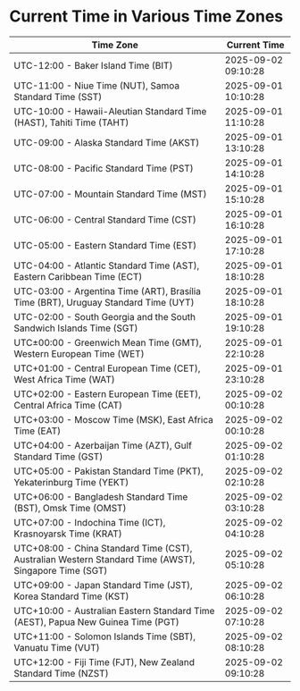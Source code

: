 # Current Time in Various Time Zones

| Time Zone | Current Time |
|-----------|--------------|
| UTC-12:00 - Baker Island Time (BIT) | 2025-09-02 09:10:28 |
| UTC-11:00 - Niue Time (NUT), Samoa Standard Time (SST) | 2025-09-01 10:10:28 |
| UTC-10:00 - Hawaii-Aleutian Standard Time (HAST), Tahiti Time (TAHT) | 2025-09-01 11:10:28 |
| UTC-09:00 - Alaska Standard Time (AKST) | 2025-09-01 13:10:28 |
| UTC-08:00 - Pacific Standard Time (PST) | 2025-09-01 14:10:28 |
| UTC-07:00 - Mountain Standard Time (MST) | 2025-09-01 15:10:28 |
| UTC-06:00 - Central Standard Time (CST) | 2025-09-01 16:10:28 |
| UTC-05:00 - Eastern Standard Time (EST) | 2025-09-01 17:10:28 |
| UTC-04:00 - Atlantic Standard Time (AST), Eastern Caribbean Time (ECT) | 2025-09-01 18:10:28 |
| UTC-03:00 - Argentina Time (ART), Brasília Time (BRT), Uruguay Standard Time (UYT) | 2025-09-01 18:10:28 |
| UTC-02:00 - South Georgia and the South Sandwich Islands Time (SGT) | 2025-09-01 19:10:28 |
| UTC±00:00 - Greenwich Mean Time (GMT), Western European Time (WET) | 2025-09-01 22:10:28 |
| UTC+01:00 - Central European Time (CET), West Africa Time (WAT) | 2025-09-01 23:10:28 |
| UTC+02:00 - Eastern European Time (EET), Central Africa Time (CAT) | 2025-09-02 00:10:28 |
| UTC+03:00 - Moscow Time (MSK), East Africa Time (EAT) | 2025-09-02 00:10:28 |
| UTC+04:00 - Azerbaijan Time (AZT), Gulf Standard Time (GST) | 2025-09-02 01:10:28 |
| UTC+05:00 - Pakistan Standard Time (PKT), Yekaterinburg Time (YEKT) | 2025-09-02 02:10:28 |
| UTC+06:00 - Bangladesh Standard Time (BST), Omsk Time (OMST) | 2025-09-02 03:10:28 |
| UTC+07:00 - Indochina Time (ICT), Krasnoyarsk Time (KRAT) | 2025-09-02 04:10:28 |
| UTC+08:00 - China Standard Time (CST), Australian Western Standard Time (AWST), Singapore Time (SGT) | 2025-09-02 05:10:28 |
| UTC+09:00 - Japan Standard Time (JST), Korea Standard Time (KST) | 2025-09-02 06:10:28 |
| UTC+10:00 - Australian Eastern Standard Time (AEST), Papua New Guinea Time (PGT) | 2025-09-02 07:10:28 |
| UTC+11:00 - Solomon Islands Time (SBT), Vanuatu Time (VUT) | 2025-09-02 08:10:28 |
| UTC+12:00 - Fiji Time (FJT), New Zealand Standard Time (NZST) | 2025-09-02 09:10:28 |

